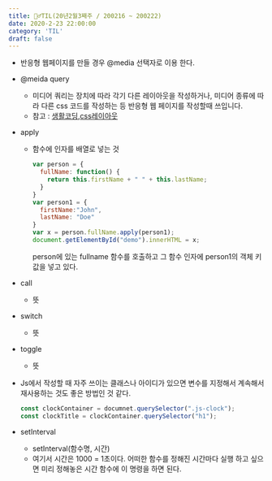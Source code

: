 ```yaml
---
title: 🏃‍♂️TIL(20년2월3째주 / 200216 ~ 200222)
date: 2020-2-23 22:00:00
category: 'TIL'
draft: false
---
```




- 반응형 웹페이지를 만들 경우 @media 선택자로 이용 한다.

- @meida query

  - 미디어 쿼리는 장치에 따라 각기 다른 레이아웃을 작성하거나, 미디어 종류에 따라 다른 css 코드를 작성하는 등 반응형 웹 페이지를 작성할때 쓰입니다.
  - 참고 : [생활코딩](https://www.opentutorials.org/course/2418/13517),[css레이아웃](https://ko.learnlayout.com/media-queries.html)

- apply

  - 함수에 인자를 배열로 넣는 것

    ```javascript
    var person = {
      fullName: function() {
        return this.firstName + " " + this.lastName;
      }
    }
    var person1 = {
      firstName:"John",
      lastName: "Doe"
    }
    var x = person.fullName.apply(person1); 
    document.getElementById("demo").innerHTML = x; 
    ```

    person에 있는 fullname 함수를 호출하고 그 함수 인자에 person1의 객체 키값을 넣고 있다.

- call

  - 뜻

- switch

  - 뜻

- toggle

  - 뜻

- Js에서 작성할 때 자주 쓰이는 클래스나 아이디가 있으면 변수를 지정해서 계속해서 재사용하는 것도 좋은 방법인 것 같다.

  ```javascript
  const clockContainer = documnet.querySelector(".js-clock");
  const clockTitle = clockContainer.querySelector("h1");
  ```

- setInterval

  - setInterval(함수명, 시간)
  - 여기서 시간은 1000 = 1초이다. 어떠한 함수를 정해진 시간마다 실행 하고 싶으면 미리 정해놓은 시간 함수에 이 명령을 하면 된다.